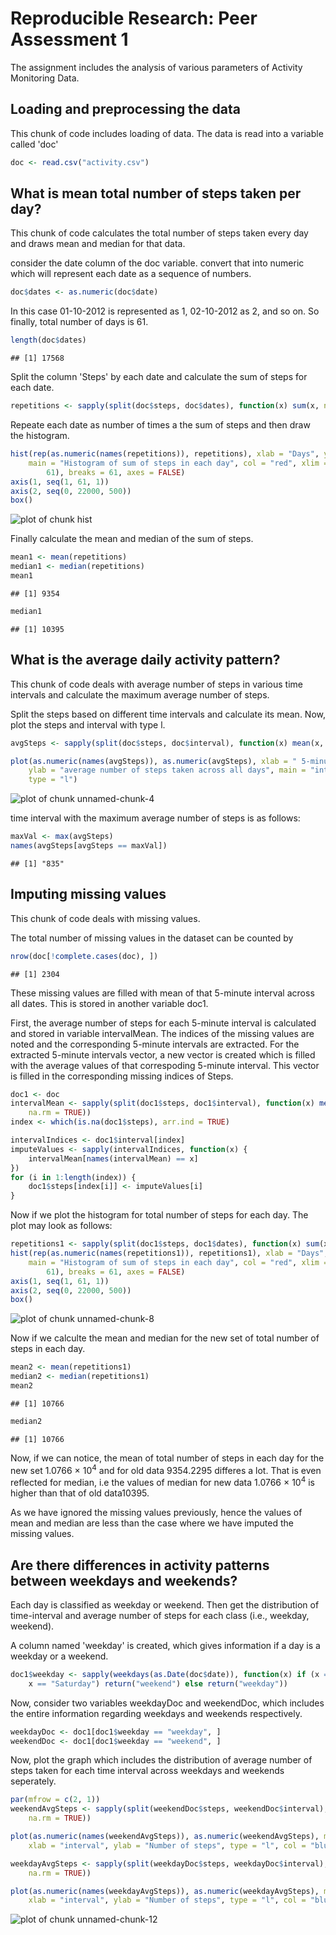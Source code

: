 # Reproducible Research: Peer Assessment 1

The assignment includes the analysis of various parameters of Activity Monitoring Data.

## Loading and preprocessing the data
This chunk of code includes loading of data. 
The data is read into a variable called 'doc'


```r
doc <- read.csv("activity.csv")
```


## What is mean total number of steps taken per day?

This chunk of code calculates the total number of steps taken every day and draws mean and median for that data.

consider the date column of the doc variable. convert that into numeric which will represent each date as a sequence of numbers.

```r
doc$dates <- as.numeric(doc$date)
```

In this case 01-10-2012 is represented as 1, 02-10-2012 as 2, and so on.
So finally, total number of days is 61.

```r
length(doc$dates)
```

```
## [1] 17568
```


Split the column 'Steps' by each date and calculate the sum of steps for each date.

```r
repetitions <- sapply(split(doc$steps, doc$dates), function(x) sum(x, na.rm = TRUE))
```


Repeate each date as number of times a the sum of steps and then draw the histogram.


```r
hist(rep(as.numeric(names(repetitions)), repetitions), xlab = "Days", ylab = "steps in each day", 
    main = "Histogram of sum of steps in each day", col = "red", xlim = c(1, 
        61), breaks = 61, axes = FALSE)
axis(1, seq(1, 61, 1))
axis(2, seq(0, 22000, 500))
box()
```

![plot of chunk hist](figure/hist.png) 

Finally calculate the mean and median of the sum of steps.

```r
mean1 <- mean(repetitions)
median1 <- median(repetitions)
mean1
```

```
## [1] 9354
```

```r
median1
```

```
## [1] 10395
```


## What is the average daily activity pattern?

This chunk of code deals with average number of steps in various time intervals and calculate the maximum average number of steps.

Split the steps based on different time intervals and calculate its mean.
Now, plot the steps and interval with type l.


```r
avgSteps <- sapply(split(doc$steps, doc$interval), function(x) mean(x, na.rm = TRUE))

plot(as.numeric(names(avgSteps)), as.numeric(avgSteps), xlab = " 5-minute interval", 
    ylab = "average number of steps taken across all days", main = "interval vs number of steps", 
    type = "l")
```

![plot of chunk unnamed-chunk-4](figure/unnamed-chunk-4.png) 


time interval with the maximum average number of steps is as follows:

```r
maxVal <- max(avgSteps)
names(avgSteps[avgSteps == maxVal])
```

```
## [1] "835"
```


## Imputing missing values

This chunk of code deals with missing values. 

The total number of missing values in the dataset can be counted by

```r
nrow(doc[!complete.cases(doc), ])
```

```
## [1] 2304
```

These missing values are filled with mean of that 5-minute interval across all dates. This is stored in another variable doc1.

First, the average number of steps for each 5-minute interval is calculated and stored in variable intervalMean. The indices of the missing values are noted and the corresponding 5-minute intervals are extracted. For the extracted 5-minute intervals vector, a new vector is created which is filled with the average values of that correspoding 5-minute interval. This vector is filled in the corresponding missing indices of Steps.

```r
doc1 <- doc
intervalMean <- sapply(split(doc1$steps, doc1$interval), function(x) mean(x, 
    na.rm = TRUE))
index <- which(is.na(doc1$steps), arr.ind = TRUE)

intervalIndices <- doc1$interval[index]
imputeValues <- sapply(intervalIndices, function(x) {
    intervalMean[names(intervalMean) == x]
})
for (i in 1:length(index)) {
    doc1$steps[index[i]] <- imputeValues[i]
}
```


Now if we plot the histogram for total number of steps for each day. The plot may look as follows:


```r
repetitions1 <- sapply(split(doc1$steps, doc1$dates), function(x) sum(x, na.rm = TRUE))
hist(rep(as.numeric(names(repetitions1)), repetitions1), xlab = "Days", ylab = "steps in each day", 
    main = "Histogram of sum of steps in each day", col = "red", xlim = c(1, 
        61), breaks = 61, axes = FALSE)
axis(1, seq(1, 61, 1))
axis(2, seq(0, 22000, 500))
box()
```

![plot of chunk unnamed-chunk-8](figure/unnamed-chunk-8.png) 


Now if we calculte the mean and median for the new set of total number of steps in each day.


```r
mean2 <- mean(repetitions1)
median2 <- median(repetitions1)
mean2
```

```
## [1] 10766
```

```r
median2
```

```
## [1] 10766
```


Now, if we can notice, the mean of total number of steps in each day for the new set 1.0766 &times; 10<sup>4</sup> and for old data 9354.2295 differes a lot. That is even reflected for median, i.e the values of median for new data 1.0766 &times; 10<sup>4</sup> is higher than that of old data10395.

As we have ignored the missing values previously, hence the values of mean and median are less than the case where we have imputed the missing values.


## Are there differences in activity patterns between weekdays and weekends?

Each day is classified as weekday or weekend. Then get the distribution of time-interval and average number of steps for each class (i.e., weekday, weekend).

A column named 'weekday' is created, which gives information if a day is a weekday or a weekend.


```r
doc1$weekday <- sapply(weekdays(as.Date(doc$date)), function(x) if (x == "Sunday" | 
    x == "Saturday") return("weekend") else return("weekday"))
```


Now, consider two variables weekdayDoc and weekendDoc, which includes the entire information regarding weekdays and weekends respectively.


```r
weekdayDoc <- doc1[doc1$weekday == "weekday", ]
weekendDoc <- doc1[doc1$weekday == "weekend", ]
```


Now, plot the graph which includes the distribution of average number of steps taken for each time interval across weekdays and weekends seperately.

```r
par(mfrow = c(2, 1))
weekendAvgSteps <- sapply(split(weekendDoc$steps, weekendDoc$interval), function(x) mean(x, 
    na.rm = TRUE))

plot(as.numeric(names(weekendAvgSteps)), as.numeric(weekendAvgSteps), main = "weekend", 
    xlab = "interval", ylab = "Number of steps", type = "l", col = "blue")

weekdayAvgSteps <- sapply(split(weekdayDoc$steps, weekdayDoc$interval), function(x) mean(x, 
    na.rm = TRUE))

plot(as.numeric(names(weekdayAvgSteps)), as.numeric(weekdayAvgSteps), main = "weekday", 
    xlab = "interval", ylab = "Number of steps", type = "l", col = "blue")
```

![plot of chunk unnamed-chunk-12](figure/unnamed-chunk-12.png) 

